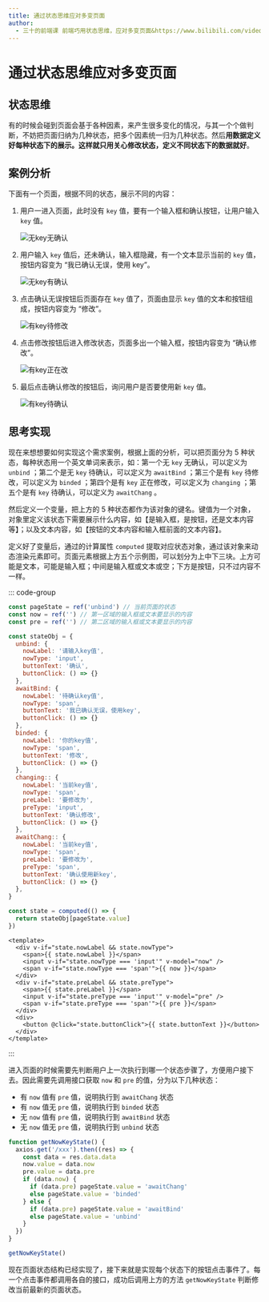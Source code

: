 ```yaml
---
title: 通过状态思维应对多变页面
author:
  - 三十的前端课 前端巧用状态思维，应对多变页面&https://www.bilibili.com/video/BV1nNNpeqEkD
---
```


# 通过状态思维应对多变页面

## 状态思维

有的时候会碰到页面会基于各种因素，来产生很多变化的情况，与其一个个做判断，不妨把页面归纳为几种状态，把多个因素统一归为几种状态。然后**用数据定义好每种状态下的展示。这样就只用关心修改状态，定义不同状态下的数据就好**。

## 案例分析

下面有一个页面，根据不同的状态，展示不同的内容：

1. 用户一进入页面，此时没有 `key` 值，要有一个输入框和确认按钮，让用户输入 `key` 值。

   ![无key无确认](https://pic1.imgdb.cn/item/67c66818d0e0a243d40b1b35.png)

2. 用户输入 `key` 值后，还未确认，输入框隐藏，有一个文本显示当前的 `key` 值，按钮内容变为 “我已确认无误，使用 key”。

   ![无key有确认](https://pic1.imgdb.cn/item/67c6687cd0e0a243d40b1b60.png)

3. 点击确认无误按钮后页面存在 `key` 值了，页面由显示 `key` 值的文本和按钮组成，按钮内容变为 “修改”。

   ![有key待修改](https://pic1.imgdb.cn/item/67c668e2d0e0a243d40b1b89.png)

4. 点击修改按钮后进入修改状态，页面多出一个输入框，按钮内容变为 “确认修改”。

   ![有key正在改](https://pic1.imgdb.cn/item/67c66936d0e0a243d40b1bab.png)

5. 最后点击确认修改的按钮后，询问用户是否要使用新 `key` 值。

   ![有key待确认](https://pic1.imgdb.cn/item/67c66971d0e0a243d40b1bbf.png)

## 思考实现

现在来想想要如何实现这个需求案例，根据上面的分析，可以把页面分为 5 种状态，每种状态用一个英文单词来表示，如：第一个无 `key` 无确认，可以定义为 `unbind` ；第二个是无 `key` 待确认，可以定义为 `awaitBind` ；第三个是有 `key` 待修改，可以定义为 `binded` ；第四个是有 `key` 正在修改，可以定义为 `changing` ；第五个是有 `key` 待确认，可以定义为 `awaitChang` 。

然后定义一个变量，把上方的 5 种状态都作为该对象的键名。键值为一个对象，对象里定义该状态下需要展示什么内容，如【是输入框，是按钮，还是文本内容等】；以及文本内容，如【按钮的文本内容和输入框前面的文本内容】。

定义好了变量后，通过<word text="Vue" />的计算属性 `computed` 提取对应状态对象，通过该对象来动态渲染<word text="DOM" />元素即可。页面<word text="DOM" />元素根据上方五个示例图，可以划分为上中下三块。上方可能是文本，可能是输入框；中间是输入框或文本或空；下方是按钮，只不过内容不一样。

::: code-group

```js [index.js]
const pageState = ref('unbind') // 当前页面的状态
const now = ref('') // 第一区域的输入框或文本要显示的内容
const pre = ref('') // 第二区域的输入框或文本要显示的内容

const stateObj = {
  unbind: {
    nowLabel: '请输入key值',
    nowType: 'input',
    buttonText: '确认',
    buttonClick: () => {}
  },
  awaitBind: {
    nowLabel: '待确认key值',
    nowType: 'span',
    buttonText: '我已确认无误，使用key',
    buttonClick: () => {}
  },
  binded: {
    nowLabel: '你的key值',
    nowType: 'span',
    buttonText: '修改',
    buttonClick: () => {}
  },
  changing:: {
    nowLabel: '当前key值',
    nowType: 'span',
    preLabel: '要修改为',
    preType: 'input',
    buttonText: '确认修改',
    buttonClick: () => {}
  },
  awaitChang:: {
    nowLabel: '当前key值',
    nowType: 'span',
    preLabel: '要修改为',
    preType: 'span',
    buttonText: '确认使用新key',
    buttonClick: () => {}
  },
}

const state = computed(() => {
  return stateObj[pageState.value]
})
```

```vue [index.vue]
<template>
  <div v-if="state.nowLabel && state.nowType">
    <span>{{ state.nowLabel }}</span>
    <input v-if="state.nowType === 'input'" v-model="now" />
    <span v-if="state.nowType === 'span'">{{ now }}</span>
  </div>
  <div v-if="state.preLabel && state.preType">
    <span>{{ state.preLabel }}</span>
    <input v-if="state.preType === 'input'" v-model="pre" />
    <span v-if="state.preType === 'span'">{{ pre }}</span>
  </div>
  <div>
    <button @click="state.buttonClick">{{ state.buttonText }}</button>
  </div>
</template>
```

:::

进入页面的时候需要先判断用户上一次执行到哪一个状态步骤了，方便用户接下去。因此需要先调用接口获取 `now` 和 `pre` 的值，分为以下几种状态：

- 有 `now` 值有 `pre` 值，说明执行到 `awaitChang` 状态
- 有 `now` 值无 `pre` 值，说明执行到 `binded` 状态
- 无 `now` 值有 `pre` 值，说明执行到 `awaitBind` 状态
- 无 `now` 值无 `pre` 值，说明执行到 `unbind` 状态

```js
function getNowKeyState() {
  axios.get('/xxx').then((res) => {
    const data = res.data.data
    now.value = data.now
    pre.value = data.pre
    if (data.now) {
      if (data.pre) pageState.value = 'awaitChang'
      else pageState.value = 'binded'
    } else {
      if (data.pre) pageState.value = 'awaitBind'
      else pageState.value = 'unbind'
    }
  })
}

getNowKeyState()
```

现在页面状态结构已经实现了，接下来就是实现每个状态下的按钮点击事件了。每一个点击事件都调用各自的接口，成功后调用上方的方法 `getNowKeyState` 判断修改当前最新的页面状态。
